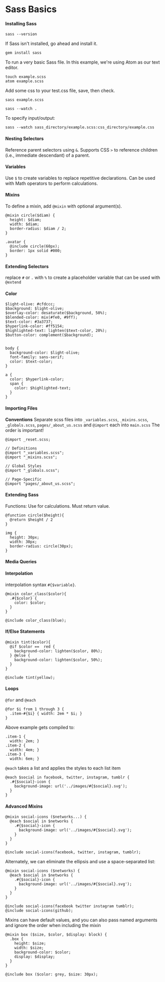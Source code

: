# Sass Basics

#### Installing Sass

```
sass --version
```
If Sass isn't installed, go ahead and install it.
```
gem install sass
```

To run a very basic Sass file. In this example, we're using Atom as our text editor.
```
touch example.scss
atom example.scss
```
Add some css to your test.css file, save, then check.
```
sass example.scss

```

```
sass --watch .
```

To specify input/output:

```
sass --watch sass_directory/example.scss:css_directory/example.css
```


#### Nesting Selectors

Reference parent selectors using `&`. Supports CSS `>` to reference children (i.e., immediate descendant) of a parent.


#### Variables

Use `$` to create variables to replace repetitive declarations.
Can be used with Math operators to perform calculations.


#### Mixins

To define a mixin, add `@mixin` with optional argument(s).

```
@mixin circle($diam) {
  height: $diam;
  width: $diam;
  border-radius: $diam / 2;
}
```
```
.avatar {
  @include circle(60px);
  border: 1px solid #000;
}
```


#### Extending Selectors

replace `#` or `.` with `%` to create a placeholder variable that can be used with `@extend`


#### Color

```
$light-olive: #cfdccc;
$background: $light-olive;
$overlay-color: desaturate($background, 50%);
$blended-color: mix(#fe0, #9ff);
$text-color: #3a3737;
$hyperlink-color: #ff5154;
$highlighted-text: lighten($text-color, 20%);
$button-color: complement($background);


body {
  background-color: $light-olive;
  font-family: sans-serif;
  color: $text-color;
}

a {
  color: $hyperlink-color;
  span {
    color: $highlighted-text;
  }
}
```

#### Importing Files

**Conventions**
Separate scss files into `_variables.scss`, `_mixins.scss`, `_globals.scss`, `pages/_about_us.scss` and `@import` each into `main.scss`
The order is important!

```
@import _reset.scss;

// Definitions
@import "_variables.scss";
@import "_mixins.scss";

// Global Styles
@import "_globals.scss";

// Page-Specific
@import "pages/_about_us.scss";
```

#### Extending Sass

Functions: Use for calculations. Must return value.

```
@function circle($height){
  @return $height / 2
}

img {
  height: 30px;
  width: 30px;
  border-radius: circle(30px);
}
```

#### Media Queries


#### Interpolation

interpolation syntax `#{$variable}`.

```
@mixin color_class($color){
  .#{$color} {
    color: $color;
  }
}

@include color_class(blue);
```

#### If/Else Statements

```
@mixin tint($color){
  @if $color ==  red {
    background-color: lighten($color, 80%);
  } @else {
    background-color: lighten($color, 50%);
  }
}

@include tint(yellow);
```

#### Loops

`@for` and `@each`

```
@for $i from 1 through 3 {
  .item-#{$i} { width: 2em * $i; }
}
```

Above example gets compiled to:

```
.item-1 {
  width: 2em; }
.item-2 {
  width: 4em; }
.item-3 {
  width: 6em; }
```

`@each` takes a list and applies the styles to each list item

```
@each $social in facebook, twitter, instagram, tumblr {
  .#{$social}-icon {
    background-image: url('../images/#{$social}.svg');
  }
}
```

#### Advanced Mixins

```
@mixin social-icons ($networks...) {
  @each $social in $networks {
    .#{$social}-icon {
      background-image: url('../images/#{$social}.svg');
    }
  }  
}

@include social-icons(facebook, twitter, instagram, tumblr);
```

Alternately, we can eliminate the ellipsis and use a space-separated list:
```
@mixin social-icons ($networks) {
  @each $social in $networks {
    .#{$social}-icon {
      background-image: url('../images/#{$social}.svg');
    }
  }  
}

@include social-icons(facebook twitter instagram tumblr);
@include social-icons(github);
```

Mixins can have default values, and you can also pass named arguments and ignore the order when including the mixin

```
@mixin box ($size, $color, $display: block) {
  .box {
    height: $size;
    width: $size;
    background-color: $color;
    display: $display;
  }
}

@include box ($color: grey, $size: 30px);
```
